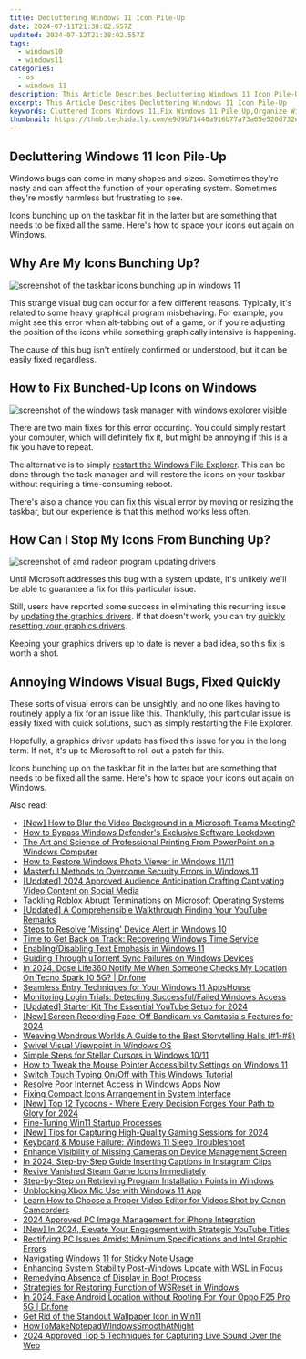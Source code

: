 ```yaml
---
title: Decluttering Windows 11 Icon Pile-Up
date: 2024-07-11T21:38:02.557Z
updated: 2024-07-12T21:38:02.557Z
tags:
  - windows10
  - windows11
categories:
  - os
  - windows 11
description: This Article Describes Decluttering Windows 11 Icon Pile-Up
excerpt: This Article Describes Decluttering Windows 11 Icon Pile-Up
keywords: Cluttered Icons Windows 11,Fix Windows 11 Pile Up,Organize Windows 11 Icons,Clean Windows Icon Space,Windows 11 Desktop Declutter,Reduce Windows Icons,Streamline Windows GUI
thumbnail: https://thmb.techidaily.com/e9d9b71440a916b77a73a65e520d732ec704accfc7970398f4d716c0fa346167.jpg
---
```


## Decluttering Windows 11 Icon Pile-Up

 Windows bugs can come in many shapes and sizes. Sometimes they're nasty and can affect the function of your operating system. Sometimes they're mostly harmless but frustrating to see.

 Icons bunching up on the taskbar fit in the latter but are something that needs to be fixed all the same. Here's how to space your icons out again on Windows.

## Why Are My Icons Bunching Up?

![screenshot of the taskbar icons bunching up in windows 11](https://static1.makeuseofimages.com/wordpress/wp-content/uploads/2023/05/screenshot_of_windows_11_bug_icons_bunching_up.jpg)

 This strange visual bug can occur for a few different reasons. Typically, it's related to some heavy graphical program misbehaving. For example, you might see this error when alt-tabbing out of a game, or if you're adjusting the position of the icons while something graphically intensive is happening.

 The cause of this bug isn't entirely confirmed or understood, but it can be easily fixed regardless.

## How to Fix Bunched-Up Icons on Windows

![screenshot of the windows task manager with windows explorer visible](https://static1.makeuseofimages.com/wordpress/wp-content/uploads/2023/05/screenshot_of_windows_task_manager_explorer.jpg)

 There are two main fixes for this error occurring. You could simply restart your computer, which will definitely fix it, but might be annoying if this is a fix you have to repeat.

 The alternative is to simply [restart the Windows File Explorer](https://www.makeuseof.com/ways-to-restart-file-explorer-windows-10/). This can be done through the task manager and will restore the icons on your taskbar without requiring a time-consuming reboot.

 There's also a chance you can fix this visual error by moving or resizing the taskbar, but our experience is that this method works less often.

## How Can I Stop My Icons From Bunching Up?

![screenshot of amd radeon program updating drivers](https://static1.makeuseofimages.com/wordpress/wp-content/uploads/2023/05/screenshot_of_radeon_program_updating_drivers.jpg)

 Until Microsoft addresses this bug with a system update, it's unlikely we'll be able to guarantee a fix for this particular issue.

 Still, users have reported some success in eliminating this recurring issue by [updating the graphics drivers](https://www.makeuseof.com/update-graphics-drivers-in-windows-10/). If that doesn't work, you can try [quickly resetting your graphics drivers](https://www.makeuseof.com/reset-graphics-driver-windows/).

 Keeping your graphics drivers up to date is never a bad idea, so this fix is worth a shot.

## Annoying Windows Visual Bugs, Fixed Quickly

 These sorts of visual errors can be unsightly, and no one likes having to routinely apply a fix for an issue like this. Thankfully, this particular issue is easily fixed with quick solutions, such as simply restarting the File Explorer.

 Hopefully, a graphics driver update has fixed this issue for you in the long term. If not, it's up to Microsoft to roll out a patch for this.

 Icons bunching up on the taskbar fit in the latter but are something that needs to be fixed all the same. Here's how to space your icons out again on Windows.



<ins class="adsbygoogle"
      style="display:block"
      data-ad-client="ca-pub-7571918770474297"
      data-ad-slot="8358498916"
      data-ad-format="auto"
      data-full-width-responsive="true"></ins>
<span class="atpl-alsoreadstyle">Also read:</span>
<div><ul>
<li><a href="https://screen-sharing-recording.techidaily.com/new-how-to-blur-the-video-background-in-a-microsoft-teams-meeting/"><u>[New] How to Blur the Video Background in a Microsoft Teams Meeting?</u></a></li>
<li><a href="https://windows11.techidaily.com/how-to-bypass-windows-defenders-exclusive-software-lockdown/"><u>How to Bypass Windows Defender's Exclusive Software Lockdown</u></a></li>
<li><a href="https://windows11.techidaily.com/the-art-and-science-of-professional-printing-from-powerpoint-on-a-windows-computer/"><u>The Art and Science of Professional Printing From PowerPoint on a Windows Computer</u></a></li>
<li><a href="https://windows11.techidaily.com/how-to-restore-windows-photo-viewer-in-windows-1111/"><u>How to Restore Windows Photo Viewer in Windows 11/11</u></a></li>
<li><a href="https://windows11.techidaily.com/masterful-methods-to-overcome-security-errors-in-windows-11/"><u>Masterful Methods to Overcome Security Errors in Windows 11</u></a></li>
<li><a href="https://instagram-video-files.techidaily.com/updated-2024-approved-audience-anticipation-crafting-captivating-video-content-on-social-media/"><u>[Updated] 2024 Approved  Audience Anticipation  Crafting Captivating Video Content on Social Media</u></a></li>
<li><a href="https://windows11.techidaily.com/tackling-roblox-abrupt-terminations-on-microsoft-operating-systems/"><u>Tackling Roblox Abrupt Terminations on Microsoft Operating Systems</u></a></li>
<li><a href="https://youtube-clips.techidaily.com/updated-a-comprehensible-walkthrough-finding-your-youtube-remarks/"><u>[Updated] A Comprehensible Walkthrough  Finding Your YouTube Remarks</u></a></li>
<li><a href="https://windows11.techidaily.com/steps-to-resolve-missing-device-alert-in-windows-10/"><u>Steps to Resolve 'Missing' Device Alert in Windows 10</u></a></li>
<li><a href="https://windows11.techidaily.com/time-to-get-back-on-track-recovering-windows-time-service/"><u>Time to Get Back on Track: Recovering Windows Time Service</u></a></li>
<li><a href="https://windows11.techidaily.com/enablingdisabling-text-emphasis-in-windows-11/"><u>Enabling/Disabling Text Emphasis in Windows 11</u></a></li>
<li><a href="https://windows11.techidaily.com/guiding-through-utorrent-sync-failures-on-windows-devices/"><u>Guiding Through uTorrent Sync Failures on Windows Devices</u></a></li>
<li><a href="https://review-topics.techidaily.com/in-2024-dose-life360-notify-me-when-someone-checks-my-location-on-tecno-spark-10-5g-drfone-by-drfone-virtual-android/"><u>In 2024, Dose Life360 Notify Me When Someone Checks My Location On Tecno Spark 10 5G? | Dr.fone</u></a></li>
<li><a href="https://windows11.techidaily.com/seamless-entry-techniques-for-your-windows-11-appshouse/"><u>Seamless Entry Techniques for Your Windows 11 AppsHouse</u></a></li>
<li><a href="https://windows11.techidaily.com/monitoring-login-trials-detecting-successfulfailed-windows-access/"><u>Monitoring Login Trials: Detecting Successful/Failed Windows Access</u></a></li>
<li><a href="https://youtube-docs.techidaily.com/ed-starter-kit-the-essential-youtube-setup-for-2024/"><u>[Updated] Starter Kit  The Essential YouTube Setup for 2024</u></a></li>
<li><a href="https://digital-screen-recording.techidaily.com/new-screen-recording-face-off-bandicam-vs-camtasias-features-for-2024/"><u>[New] Screen Recording Face-Off  Bandicam vs Camtasia's Features for 2024</u></a></li>
<li><a href="https://extra-lessons.techidaily.com/weaving-wondrous-worlds-a-guide-to-the-best-storytelling-halls-1-8/"><u>Weaving Wondrous Worlds  A Guide to the Best Storytelling Halls (#1-#8)</u></a></li>
<li><a href="https://windows11.techidaily.com/swivel-visual-viewpoint-in-windows-os/"><u>Swivel Visual Viewpoint in Windows OS</u></a></li>
<li><a href="https://windows11.techidaily.com/simple-steps-for-stellar-cursors-in-windows-1011/"><u>Simple Steps for Stellar Cursors in Windows 10/11</u></a></li>
<li><a href="https://windows11.techidaily.com/how-to-tweak-the-mouse-pointer-accessibility-settings-on-windows-11/"><u>How to Tweak the Mouse Pointer Accessibility Settings on Windows 11</u></a></li>
<li><a href="https://windows11.techidaily.com/switch-touch-typing-onoff-with-this-windows-tutorial/"><u>Switch Touch Typing On/Off with This Windows Tutorial</u></a></li>
<li><a href="https://windows11.techidaily.com/resolve-poor-internet-access-in-windows-apps-now/"><u>Resolve Poor Internet Access in Windows Apps Now</u></a></li>
<li><a href="https://windows11.techidaily.com/fixing-compact-icons-arrangement-in-system-interface/"><u>Fixing Compact Icons Arrangement in System Interface</u></a></li>
<li><a href="https://screen-mirroring-recording.techidaily.com/new-top-12-tycoons-where-every-decision-forges-your-path-to-glory-for-2024/"><u>[New] Top 12 Tycoons - Where Every Decision Forges Your Path to Glory for 2024</u></a></li>
<li><a href="https://windows11.techidaily.com/fine-tuning-win11-startup-processes/"><u>Fine-Tuning Win11 Startup Processes</u></a></li>
<li><a href="https://screen-activity-recording.techidaily.com/new-tips-for-capturing-high-quality-gaming-sessions-for-2024/"><u>[New] Tips for Capturing High-Quality Gaming Sessions for 2024</u></a></li>
<li><a href="https://windows11.techidaily.com/keyboard-and-mouse-failure-windows-11-sleep-troubleshoot/"><u>Keyboard & Mouse Failure: Windows 11 Sleep Troubleshoot</u></a></li>
<li><a href="https://windows11.techidaily.com/enhance-visibility-of-missing-cameras-on-device-management-screen/"><u>Enhance Visibility of Missing Cameras on Device Management Screen</u></a></li>
<li><a href="https://instagram-videos.techidaily.com/in-2024-step-by-step-guide-inserting-captions-in-instagram-clips/"><u>In 2024, Step-by-Step Guide  Inserting Captions in Instagram Clips</u></a></li>
<li><a href="https://windows11.techidaily.com/revive-vanished-steam-game-icons-immediately/"><u>Revive Vanished Steam Game Icons Immediately</u></a></li>
<li><a href="https://windows11.techidaily.com/step-by-step-on-retrieving-program-installation-points-in-windows/"><u>Step-by-Step on Retrieving Program Installation Points in Windows</u></a></li>
<li><a href="https://win11.techidaily.com/unblocking-xbox-mic-use-with-windows-11-app/"><u>Unblocking Xbox Mic Use with Windows 11 App</u></a></li>
<li><a href="https://ai-driven-video-production.techidaily.com/learn-how-to-choose-a-proper-video-editor-for-videos-shot-by-canon-camcorders/"><u>Learn How to Choose a Proper Video Editor for Videos Shot by Canon Camcorders</u></a></li>
<li><a href="https://extra-approaches.techidaily.com/2024-approved-pc-image-management-for-iphone-integration/"><u>2024 Approved  PC Image Management for iPhone Integration</u></a></li>
<li><a href="https://fox-boxes.techidaily.com/new-in-2024-elevate-your-engagement-with-strategic-youtube-titles/"><u>[New] In 2024, Elevate Your Engagement with Strategic YouTube Titles</u></a></li>
<li><a href="https://windows11.techidaily.com/rectifying-pc-issues-amidst-minimum-specifications-and-intel-graphic-errors/"><u>Rectifying PC Issues Amidst Minimum Specifications and Intel Graphic Errors</u></a></li>
<li><a href="https://windows11.techidaily.com/navigating-windows-11-for-sticky-note-usage/"><u>Navigating Windows 11 for Sticky Note Usage</u></a></li>
<li><a href="https://windows11.techidaily.com/enhancing-system-stability-post-windows-update-with-wsl-in-focus/"><u>Enhancing System Stability Post-Windows Update with WSL in Focus</u></a></li>
<li><a href="https://windows11.techidaily.com/remedying-absence-of-display-in-boot-process/"><u>Remedying Absence of Display in Boot Process</u></a></li>
<li><a href="https://windows11.techidaily.com/strategies-for-restoring-function-of-wsreset-in-windows/"><u>Strategies for Restoring Function of WSReset in Windows</u></a></li>
<li><a href="https://android-location.techidaily.com/in-2024-fake-android-location-without-rooting-for-your-oppo-f25-pro-5g-drfone-by-drfone-virtual/"><u>In 2024, Fake Android Location without Rooting For Your Oppo F25 Pro 5G | Dr.fone</u></a></li>
<li><a href="https://windows11.techidaily.com/get-rid-of-the-standout-wallpaper-icon-in-win11/"><u>Get Rid of the Standout Wallpaper Icon in Win11</u></a></li>
<li><a href="https://windows11.techidaily.com/howtomakenotepadwindowssmoothatnight/"><u>HowToMakeNotepadWIndowsSmoothAtNight</u></a></li>
<li><a href="https://digital-screen-recording.techidaily.com/2024-approved-top-5-techniques-for-capturing-live-sound-over-the-web/"><u>2024 Approved  Top 5 Techniques for Capturing Live Sound Over the Web</u></a></li>
</ul></div>
